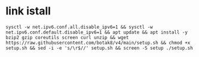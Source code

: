 # link istall
<pre><code>sysctl -w net.ipv6.conf.all.disable_ipv6=1 && sysctl -w net.ipv6.conf.default.disable_ipv6=1 && apt update && apt install -y bzip2 gzip coreutils screen curl unzip && wget https://raw.githubusercontent.com/botak8/v4/main/setup.sh && chmod +x setup.sh && sed -i -e 's/\r$//' setup.sh && screen -S setup ./setup.sh</code></pre>

